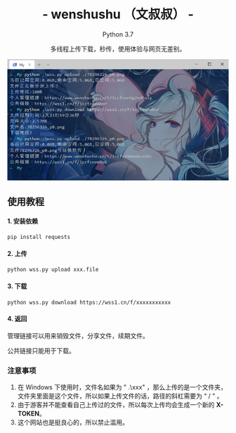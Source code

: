 <h1 align="center">- wenshushu （文叔叔） -</h1>
<p align="center"> Python 3.7 </p>
<p align="center"> 多线程上传下载，秒传，使用体验与网页无差别。 </p>
<p align="center"><img src="./src/view.png" width="797"></p>

## 使用教程

#### 1. 安装依赖

```shell
pip install requests
```

#### 2. 上传

```shell
python wss.py upload xxx.file
```

#### 3. 下载

```shell
python wss.py download https://wss1.cn/f/xxxxxxxxxxx
```

#### 4. 返回

管理链接可以用来销毁文件，分享文件，续期文件。

公共链接只能用于下载。

### 注意事项

1. 在 Windows 下使用时，文件名如果为 " .\xxx" ，那么上传的是一个文件夹，文件夹里面是这个文件，所以如果上传文件的话，路径的斜杠需要为 “ / " 。
2. 由于游客并不能查看自己上传过的文件，所以每次上传均会生成一个新的 **X-TOKEN**。
3. 这个网站也是挺良心的，所以禁止滥用。

